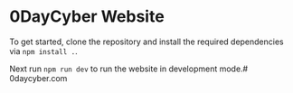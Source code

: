 # 0DayCyber Website

To get started, clone the repository and install the required dependencies via `npm install .`.

Next run `npm run dev` to run the website in development mode.# 0daycyber.com
